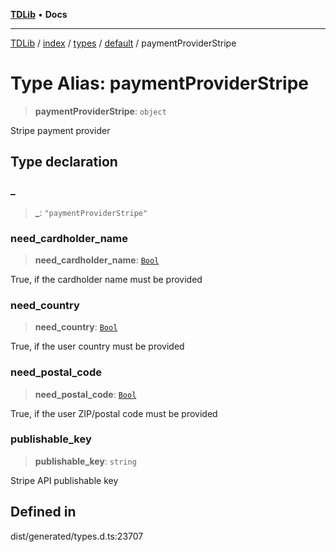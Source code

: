 [**TDLib**](../../../../../../README.md) • **Docs**

***

[TDLib](../../../../../../modules.md) / [index](../../../../../README.md) / [types](../../../README.md) / [default](../README.md) / paymentProviderStripe

# Type Alias: paymentProviderStripe

> **paymentProviderStripe**: `object`

Stripe payment provider

## Type declaration

### \_

> **\_**: `"paymentProviderStripe"`

### need\_cardholder\_name

> **need\_cardholder\_name**: [`Bool`](Bool.md)

True, if the cardholder name must be provided

### need\_country

> **need\_country**: [`Bool`](Bool.md)

True, if the user country must be provided

### need\_postal\_code

> **need\_postal\_code**: [`Bool`](Bool.md)

True, if the user ZIP/postal code must be provided

### publishable\_key

> **publishable\_key**: `string`

Stripe API publishable key

## Defined in

dist/generated/types.d.ts:23707
